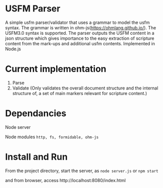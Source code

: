 # USFM Parser

A simple usfm parser/validator that uses a grammar to model the usfm syntax. The grammar is written in ohm-js(https://ohmlang.github.io/). The USFM3.0 syntax is supported. The parser outputs the USFM content in a json structure which gives importance to the easy extraction of scripture content from the mark-ups and additional usfm contents.
Implemented in Node.js

# Current implementation
1. Parse
2. Validate
(Only validates the overall document structure and the internal structure of, a set of main markers relevant for scripture content.)

# Dependancies
Node server

Node modules
`http, fs, formidable, ohm-js`

# Install and Run
From the project directory, start the server, as 
`node server.js` or `npm start`
 
and from browser, access
http://localhost:8080/index.html
